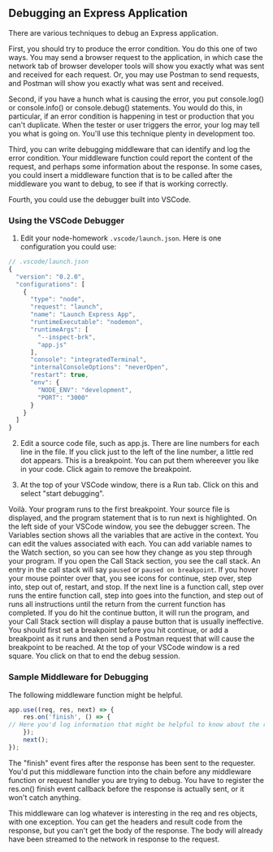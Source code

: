 ## **Debugging an Express Application**

There are various techniques to debug an Express application.

First, you should try to produce the error condition.  You do this one of two ways.  You may send a browser request to the application, in which case the network tab of browser developer tools will show you exactly what was sent and received for each request.  Or, you may use Postman to send requests, and Postman will show you exactly what was sent and received.

Second, if you have a hunch what is causing the error, you put console.log() or console.info() or console.debug() statements.  You would do this, in particular, if an error condition is happening in test or production that you can't duplicate.  When the tester or user triggers the error, your log may tell you what is going on.  You'll use this technique plenty in development too.

Third, you can write debugging middleware that can identify and log the error condition.  Your middleware function could report the content of the request, and perhaps some information about the response.  In some cases, you could insert a middleware function that is to be called after the middleware you want to debug, to see if that is working correctly.

Fourth, you could use the debugger built into VSCode.  

### **Using the VSCode Debugger**

1. Edit your node-homework `.vscode/launch.json`.  Here is one configuration you could use:

```js
// .vscode/launch.json
{
  "version": "0.2.0",
  "configurations": [
    {
      "type": "node",
      "request": "launch",
      "name": "Launch Express App",
      "runtimeExecutable": "nodemon",
      "runtimeArgs": [
        "--inspect-brk",
        "app.js"
      ],
      "console": "integratedTerminal",
      "internalConsoleOptions": "neverOpen",
      "restart": true,
      "env": {
        "NODE_ENV": "development",
        "PORT": "3000"
      }
    }
  ]
}
```

2. Edit a source code file, such as app.js.  There are line numbers for each line in the file.  If you click just to the left of the line number, a little red dot appears.  This is a breakpoint.  You can put them whereever you like in your code.  Click again to remove the breakpoint.

3. At the top of your VSCode window, there is a Run tab.  Click on this and select "start debugging".

Voilà.  Your program runs to the first breakpoint.  Your source file is displayed, and the program statement that is to run next is highlighted.  On the left side of your VSCode window, you see the debugger screen. The Variables section shows all the variables that are active in the context.  You can edit the values associated with each.  You can add variable names to the Watch section, so you can see how they change as you step through your program.  If you open the Call Stack section, you see the call stack.  An entry in the call stack will say `paused` or `paused on breakpoint`.  If you hover your mouse pointer over that, you see icons for continue, step over, step into, step out of, restart, and stop.  If the next line is a function call, step over runs the entire function call, step into goes into the function, and step out of runs all instructions until the return from the current function has completed.  If you do hit the continue button, it will run the program, and your Call Stack section will display a pause button that is usually ineffective.  You should first set a breakpoint before you hit continue, or add a breakpoint as it runs and then send a Postman request that will cause the breakpoint to be reached.  At the top of your VSCode window is a red square.  You click on that to end the debug session.

### **Sample Middleware for Debugging**

The following middleware function might be helpful.

```js
app.use((req, res, next) => {
    res.on('finish', () => {
// Here you'd log information that might be helpful to know about the req and/or the res.
    });
    next();
});
```
The "finish" event fires after the response has been sent to the requester.  You'd put this middleware function into the chain before any middleware function or request handler you are trying to debug.  You have to register the res.on() finish event callback before the response is actually sent, or it won't catch anything.

This middleware can log whatever is interesting in the req and res objects, with one exception.  You can get the headers and result code from the response, but you can't get the body of the response.  The body will already have been streamed to the network in response to the request.